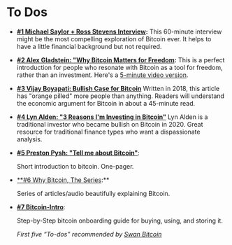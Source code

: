 # To Dos

- **[#1 Michael Saylor + Ross Stevens Interview](https://www.youtube.com/watch?v=NoobUKNttmw):** This 60-minute interview might be the most compelling exploration of Bitcoin ever. It helps to have a little financial background but not required.
- **[#2 Alex Gladstein: "Why Bitcoin Matters for Freedom](https://time.com/5486673/bitcoin-venezuela-authoritarian/?utm_campaign=Email%20%235%20%28Ve94L3%29&utm_medium=email&utm_source=Swan%20-%20Swan%20Force%20-%20Welcome%20to%20Swan%20Force%20Onboarding&_kx=DAfcxJ4PuSGQBShBW-l3Tt4Jm-Idl6dfuiEPdZv-qgj_BzwUNt3PUVoJAyyoBk7x.KzLKES):** This is a perfect introduction for people who resonate with Bitcoin as a tool for freedom, rather than an investment.
Here's a [5-minute video version](https://www.youtube.com/watch?v=xLYYh4aPXAM).
- **[#3 Vijay Boyapati: Bullish Case for Bitcoin](https://vijayboyapati.medium.com/the-bullish-case-for-bitcoin-6ecc8bdecc1)**
Written in 2018, this article has "orange pilled" more people than anything. Readers will understand the economic argument for Bitcoin in about a 45-minute read.
- [**#4 Lyn Alden: "3 Reasons I'm Investing in Bitcoin"**](https://www.lynalden.com/invest-in-bitcoin/)
Lyn Alden is a traditional investor who became bullish on Bitcoin in 2020. Great resource for traditional finance types who want a dispassionate analysis.
- [**#5 Preston Pysh: "Tell me about Bitcoin"**](https://www.swanbitcoin.com/tell-me-about-bitcoin/):
    
    Short introduction to bitcoin. One-pager.
    
- [**#6 Why Bitcoin, The Series](https://tomerstrolight.medium.com/why-bitcoin-the-series-660fe20ec244):**
    
    Series of articles/audio beautifully explaining Bitcoin. 
    
- [**#7 Bitcoin-Intro**](https://bitcoin-intro.com/):
    
    Step-by-Step bitcoin onboarding guide for buying, using, and storing it.
    
    *First five “To-dos” recommended by [Swan Bitcoin](https://www.swanbitcoin.com/)*